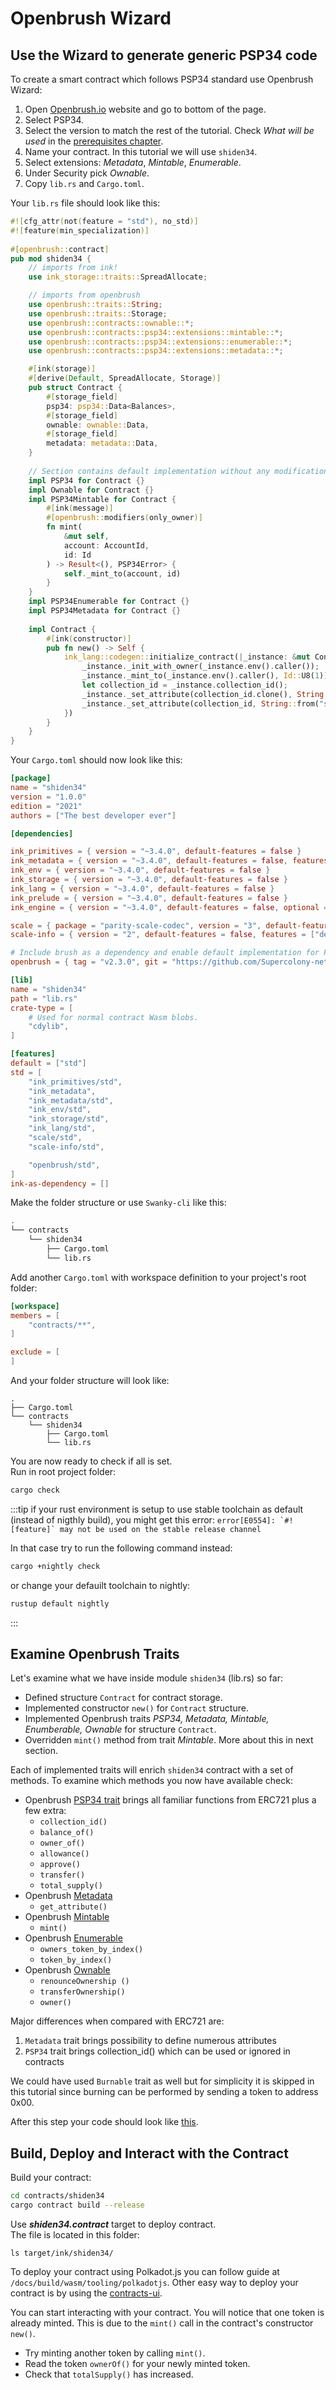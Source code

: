 # Openbrush Wizard

## Use the Wizard to generate generic PSP34 code

To create a smart contract which follows PSP34 standard use Openbrush Wizard:
1. Open [Openbrush.io](https://openbrush.io/) website and go to bottom of the page.
2. Select PSP34.
3. Select the version to match the rest of the tutorial. Check *What will be used* in the [prerequisites chapter](../nft.md).
4. Name your contract. In this tutorial we will use `shiden34`.
5. Select extensions: *Metadata*, *Mintable*, *Enumerable*.
6. Under Security pick *Ownable*.
7. Copy `lib.rs` and `Cargo.toml`.

Your `lib.rs` file should look like this:
```rust
#![cfg_attr(not(feature = "std"), no_std)]
#![feature(min_specialization)]
        
#[openbrush::contract]
pub mod shiden34 {
    // imports from ink!
	use ink_storage::traits::SpreadAllocate;

    // imports from openbrush
	use openbrush::traits::String;
	use openbrush::traits::Storage;
	use openbrush::contracts::ownable::*;
	use openbrush::contracts::psp34::extensions::mintable::*;
	use openbrush::contracts::psp34::extensions::enumerable::*;
	use openbrush::contracts::psp34::extensions::metadata::*;

    #[ink(storage)]
    #[derive(Default, SpreadAllocate, Storage)]
    pub struct Contract {
    	#[storage_field]
		psp34: psp34::Data<Balances>,
		#[storage_field]
		ownable: ownable::Data,
		#[storage_field]
		metadata: metadata::Data,
    }
    
    // Section contains default implementation without any modifications
	impl PSP34 for Contract {}
	impl Ownable for Contract {}
	impl PSP34Mintable for Contract {
		#[ink(message)]
		#[openbrush::modifiers(only_owner)]
		fn mint(
            &mut self,
            account: AccountId,
			id: Id
        ) -> Result<(), PSP34Error> {
			self._mint_to(account, id)
		}
	}
	impl PSP34Enumerable for Contract {}
	impl PSP34Metadata for Contract {}
     
    impl Contract {
        #[ink(constructor)]
        pub fn new() -> Self {
            ink_lang::codegen::initialize_contract(|_instance: &mut Contract|{
				_instance._init_with_owner(_instance.env().caller());
				_instance._mint_to(_instance.env().caller(), Id::U8(1)).expect("Can't mint");
				let collection_id = _instance.collection_id();
				_instance._set_attribute(collection_id.clone(), String::from("name"), String::from("Shiden34"));
				_instance._set_attribute(collection_id, String::from("symbol"), String::from("SH34"));
			})
        }
    }
}
```

Your `Cargo.toml` should now look like this:
```toml
[package]
name = "shiden34"
version = "1.0.0"
edition = "2021"
authors = ["The best developer ever"]

[dependencies]

ink_primitives = { version = "~3.4.0", default-features = false }
ink_metadata = { version = "~3.4.0", default-features = false, features = ["derive"], optional = true }
ink_env = { version = "~3.4.0", default-features = false }
ink_storage = { version = "~3.4.0", default-features = false }
ink_lang = { version = "~3.4.0", default-features = false }
ink_prelude = { version = "~3.4.0", default-features = false }
ink_engine = { version = "~3.4.0", default-features = false, optional = true }

scale = { package = "parity-scale-codec", version = "3", default-features = false, features = ["derive"] }
scale-info = { version = "2", default-features = false, features = ["derive"], optional = true }

# Include brush as a dependency and enable default implementation for PSP34 via brush feature
openbrush = { tag = "v2.3.0", git = "https://github.com/Supercolony-net/openbrush-contracts", default-features = false, features = ["psp34", "ownable"] }

[lib]
name = "shiden34"
path = "lib.rs"
crate-type = [
    # Used for normal contract Wasm blobs.
    "cdylib",
]

[features]
default = ["std"]
std = [
    "ink_primitives/std",
    "ink_metadata",
    "ink_metadata/std",
    "ink_env/std",
    "ink_storage/std",
    "ink_lang/std",
    "scale/std",
    "scale-info/std",

    "openbrush/std",
]
ink-as-dependency = [] 

```

Make the folder structure or use `Swanky-cli` like this:
```bash
.
└── contracts
    └── shiden34
        ├── Cargo.toml
        └── lib.rs
```

Add another `Cargo.toml` with workspace definition to your project's root folder:
```toml
[workspace]
members = [
    "contracts/**",
]

exclude = [
]
```
And your folder structure will look like:
```cargo
.
├── Cargo.toml
└── contracts
    └── shiden34
        ├── Cargo.toml
        └── lib.rs
```
You are now ready to check if all is set.   
Run in root project folder:
```bash
cargo check
```

:::tip
if your rust environment is setup to use stable toolchain as default (instead of nigthly build), you might get this error:
```error[E0554]: `#![feature]` may not be used on the stable release channel```

In that case try to run the following command instead:
```bash
cargo +nightly check
```
or change your defauilt toolchain to nightly:
```bash
rustup default nightly
```
:::


## Examine Openbrush Traits 
Let's examine what we have inside module `shiden34` (lib.rs) so far:
* Defined structure `Contract` for contract storage.
* Implemented constructor `new()` for `Contract` structure.
* Implemented Openbrush traits *PSP34, Metadata, Mintable, Enumberable, Ownable* for structure `Contract`.
* Overridden `mint()` method from trait *Mintable*. More about this in next section.

Each of implemented traits will enrich `shiden34` contract with a set of methods. To examine which methods you now have available check:
* Openbrush [PSP34 trait](https://github.com/Supercolony-net/openbrush-contracts/blob/main/contracts/src/traits/psp34/psp34.rs) brings all familiar functions from ERC721 plus a few extra:
    * `collection_id()`
    * `balance_of()`
    * `owner_of()`
    * `allowance()`
    * `approve()`
    * `transfer()`
    * `total_supply()`
* Openbrush [Metadata](https://github.com/Supercolony-net/openbrush-contracts/blob/main/contracts/src/traits/psp34/extensions/metadata.rs)
    * `get_attribute()`
* Openbrush [Mintable](https://github.com/Supercolony-net/openbrush-contracts/blob/main/contracts/src/traits/psp34/extensions/mintable.rs) 
    * `mint()`
* Openbrush [Enumerable](https://github.com/Supercolony-net/openbrush-contracts/blob/main/contracts/src/traits/psp34/extensions/enumerable.rs)
    * `owners_token_by_index()`
    * `token_by_index()`
* Openbrush [Ownable](https://github.com/Supercolony-net/openbrush-contracts/blob/main/contracts/src/access/ownable/mod.rs)
    * `renounceOwnership ()`
    * `transferOwnership()`
    * `owner()`

Major differences when compared with ERC721 are:
1. `Metadata` trait brings possibility to define numerous attributes
2. `PSP34` trait brings collection_id() which can be used or ignored in contracts

We could have used `Burnable` trait as well but for simplicity it is skipped in this tutorial since burning can be performed by sending a token to address 0x00.

After this step your code should look like [this](https://github.com/swanky-dapps/nft/tree/tutorial/wizard-step1).

## Build, Deploy and Interact with the Contract
Build your contract:
```bash
cd contracts/shiden34
cargo contract build --release
```
Use ***shiden34.contract*** target to deploy contract.   
The file is located in this folder:
```
ls target/ink/shiden34/
```

To deploy your contract using Polkadot.js you can follow guide at `/docs/build/wasm/tooling/polkadotjs`. Other easy way to deploy your contract is by using the [contracts-ui](https://contracts-ui.substrate.io/?rpc=wss://rpc.shibuya.astar.network).

You can start interacting with your contract. You will notice that one token is already minted. This is due to the `mint()` call in the contract's constructor `new()`.
* Try minting another token by calling `mint()`.
* Read the token `ownerOf()` for your newly minted token.
* Check that `totalSupply()` has increased.


